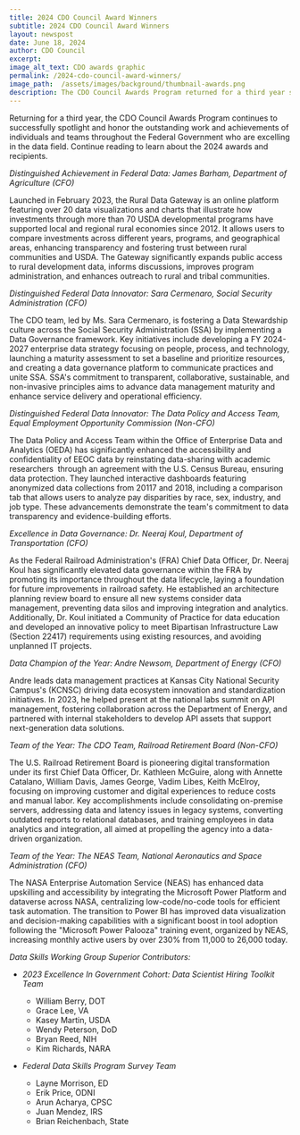 ```yaml
---
title: 2024 CDO Council Award Winners
subtitle: 2024 CDO Council Award Winners
layout: newspost
date: June 18, 2024
author: CDO Council
excerpt: 
image_alt_text: CDO awards graphic
permalink: /2024-cdo-council-award-winners/
image_path:  /assets/images/background/thumbnail-awards.png
description: The CDO Council Awards Program returned for a third year since its inception and continues to successfully spotlight and honor the outstanding work and achievements of individuals and teams throughout the Federal Government who are excelling in the data field. Learn more about this year’s award recipients.
---
```


Returning for a third year, the CDO Council Awards Program continues to successfully spotlight and honor the outstanding work and achievements of individuals and teams throughout the Federal Government who are excelling in the data field. Continue reading to learn about the 2024 awards and recipients.

*Distinguished Achievement in Federal Data: James Barham, Department of Agriculture (CFO)*

Launched in February 2023, the Rural Data Gateway is an online platform featuring over 20 data visualizations and charts that illustrate how investments through more than 70 USDA developmental programs have supported local and regional rural economies since 2012. It allows users to compare investments across different years, programs, and geographical areas, enhancing transparency and fostering trust between rural communities and USDA. The Gateway significantly expands public access to rural development data, informs discussions, improves program administration, and enhances outreach to rural and tribal communities.

*Distinguished Federal Data Innovator: Sara Cermenaro, Social Security Administration (CFO)*

The CDO team, led by Ms. Sara Cermenaro, is fostering a Data Stewardship culture across the Social Security Administration (SSA) by implementing a Data Governance framework. Key initiatives include developing a FY 2024-2027 enterprise data strategy focusing on people, process, and technology, launching a maturity assessment to set a baseline and prioritize resources, and creating a data governance platform to communicate practices and unite SSA. SSA's commitment to transparent, collaborative, sustainable, and non-invasive principles aims to advance data management maturity and enhance service delivery and operational efficiency.

*Distinguished Federal Data Innovator: The Data Policy and Access Team, Equal Employment Opportunity Commission (Non-CFO)*

The Data Policy and Access Team within the Office of Enterprise Data and Analytics (OEDA) has significantly enhanced the accessibility and confidentiality of EEOC data by reinstating data-sharing with academic researchers  through an agreement with the U.S. Census Bureau, ensuring data protection. They launched interactive dashboards featuring anonymized data collections from 20117 and 2018, including a comparison tab that allows users to analyze pay disparities by race, sex, industry, and job type. These advancements demonstrate the team's commitment to data transparency and evidence-building efforts.

*Excellence in Data Governance: Dr. Neeraj Koul, Department of Transportation (CFO)*

As the Federal Railroad Administration's (FRA) Chief Data Officer, Dr. Neeraj Koul has significantly elevated data governance within the FRA by promoting its importance throughout the data lifecycle, laying a foundation for future improvements in railroad safety. He established an architecture planning review board to ensure all new systems consider data management, preventing data silos and improving integration and analytics. Additionally, Dr. Koul initiated a Community of Practice for data education and developed an innovative policy to meet Bipartisan Infrastructure Law (Section 22417) requirements using existing resources, and avoiding unplanned IT projects.

*Data Champion of the Year: Andre Newsom, Department of Energy (CFO)*

Andre leads data management practices at Kansas City National Security Campus's (KCNSC) driving data ecosystem innovation and standardization initiatives. In 2023, he helped present at the national labs summit on API management, fostering collaboration across the Department of Energy, and partnered with internal stakeholders to develop API assets that support next-generation data solutions.

*Team of the Year: The CDO Team, Railroad Retirement Board (Non-CFO)*

The U.S. Railroad Retirement Board is pioneering digital transformation under its first Chief Data Officer, Dr. Kathleen McGuire, along with Annette Catalano, William Davis, James George, Vadim Libes, Keith McElroy, focusing on improving customer and digital experiences to reduce costs and manual labor. Key accomplishments include consolidating on-premise servers, addressing data and latency issues in legacy systems, converting outdated reports to relational databases, and training employees in data analytics and integration, all aimed at propelling the agency into a data-driven organization.

*Team of the Year: The NEAS Team, National Aeronautics and Space Administration (CFO)*

The NASA Enterprise Automation Service (NEAS) has enhanced data upskilling and accessibility by integrating the Microsoft Power Platform and dataverse across NASA, centralizing low-code/no-code tools for efficient task automation. The transition to Power BI has improved data visualization and decision-making capabilities with a significant boost in tool adoption following the "Microsoft Power Palooza" training event, organized by NEAS, increasing monthly active users by over 230% from 11,000 to 26,000 today.

*Data Skills Working Group Superior Contributors:*

- *2023 Excellence In Government Cohort: Data Scientist Hiring Toolkit Team*
    - William Berry, DOT
    - Grace Lee, VA
    - Kasey Martin, USDA
    - Wendy Peterson, DoD
    - Bryan Reed, NIH
    - Kim Richards, NARA

- *Federal Data Skills Program Survey Team*
    - Layne Morrison, ED
    - Erik Price, ODNI
    - Arun Acharya, CPSC
    - Juan Mendez, IRS
    - Brian Reichenbach, State